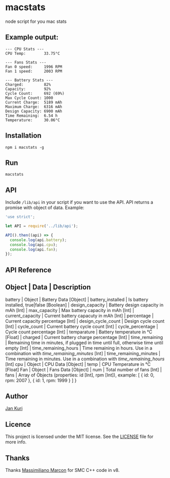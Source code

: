 # macstats
node script for you mac stats

## Example output:

```shell
--- CPU Stats ---
CPU Temp:        33.75°C

--- Fans Stats ---
Fan 0 speed:     1996 RPM
Fan 1 speed:     2003 RPM

--- Battery Stats ---
Charged:         82%
Capacity:        92%
Cycle Count:     692 (69%)
Max Cycle Count: 1000
Current Charge:  5189 mAh
Maximum Charge:  6316 mAh
Design Capacity: 6900 mAh
Time Remaining:  6.54 h
Temperature:     30.06°C
```

## Installation

```shell
npm i macstats -g
```

## Run

```shell
macstats
```

## API

Include `/lib/api` in your script if you want to use the API. API returns a promise with object of data.
Example:

````JavaScript
'use strict';

let API = require('../lib/api');

API().then((api) => {
  console.log(api.battery);
  console.log(api.cpu);
  console.log(api.fan);
});
````

## API Reference

Object   | Data                      | Description
-----------------------------------------------------------------------------------------------------------------------------------------------------
battery  | Object                    | Battery Data [Object]
         | battery_installed         | Is battery installed, true|false [Boolean]
         | design_capacity           | Battery design capacity in mAh [Int]
         | max_capacity              | Max battery capacity in mAh [Int]
         | current_capacity          | Current battery capacuty in mAh [Int]
         | percentage                | Current capacity percentage [Int]
         | design_cycle_count        | Design cycle count [Int]
         | cycle_count               | Current battery cycle count [Int]
         | cycle_percentage          | Cycle count percentage [Int]
         | temparature               | Battery temperature in °C [Float]
         | charged                   | Current battery charge percentage [Int]
         | time_remaining            | Remaining time in minutes, if plugged in time until full, otherwise time until empty [Int]
         | time_remaining_hours      | Time remaining in hours. Use in a combination with *time_remaining_minutes* [Int]
         | time_remaining_minutes    | Time remaining in minutes. Use in a combination with *time_remaining_hours* [Int]
cpu      | Object                    | CPU Data [Object]
         | temp                      | CPU Temperature in °C [Float]
Fan      | Object                    | Fans Data [Object]
         | num                       | Total number of fans [Int]
         | fans                      | Array of Objects (properties: id [Int], rpm [Int]), example: [ { id: 0, rpm: 2007 }, { id: 1, rpm: 1999 } ] }

## Author

[Jan Kuri](http://www.jankuri.com)

## Licence

This project is licensed under the MIT license. See the [LICENSE](LICENSE) file for more info.

## Thanks

Thanks [Massimiliano Marcon](https://github.com/mmarcon) for SMC C++ code in v8.
